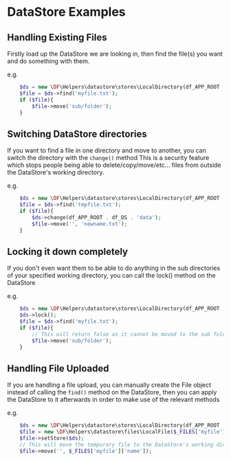 # DataStore Examples

## Handling Existing Files

Firstly load up the DataStore we are looking in, then find the file(s) you want and do something with them.

e.g.

```php
    $ds = new \DF\Helpers\datastore\stores\LocalDirectory(df_APP_ROOT . df_DS . 'data');
    $file = $ds->find('myfile.txt');
    if ($file){
        $file->move('sub/folder');
    }
```

## Switching DataStore directories

If you want to find a file in one directory and move to another, you can switch the directory with the `change()` method
This is a security feature which stops people being able to delete/copy/move/etc... files from outside the DataStore's working directory.

e.g.

```php
    $ds = new \DF\Helpers\datastore\stores\LocalDirectory(df_APP_ROOT . df_DS . 'tmp');
    $file = $ds->find('tmpfile.txt');
    if ($file){
        $ds->change(df_APP_ROOT . df_DS . 'data');
        $file->move('', 'newname.txt');
    }
```

## Locking it down completely

If you don't even want them to be able to do anything in the sub directories of your specified working directory, you can call the lock() method on the DataStore

e.g.

```php
    $ds = new \DF\Helpers\datastore\stores\LocalDirectory(df_APP_ROOT . df_DS . 'data');
    $ds->lock();
    $file = $ds->find('myfile.txt');
    if ($file){
        // This will return false as it cannot be moved to the sub folder
        $file->move('sub/folder');
    }
```

## Handling File Uploaded

If you are handling a file upload, you can manually create the File object instead of calling the `find()` method on the DataStore, then you can apply the DataStore to it afterwards in order to make use of the relevant methods

e.g.

```php
    $ds = new \DF\Helpers\datastore\stores\LocalDirectory(df_APP_ROOT . df_DS . 'tmp');
    $file = new \DF\Helpers\datastore\files\LocalFile($_FILES['myfile']['tmp_name']);
    $file->setStore($ds);
    // This will move the temporary file to the DataStore's working directory and rename it with the actual filename of the uploaded file
    $file->move('', $_FILES['myfile']['name']);
```